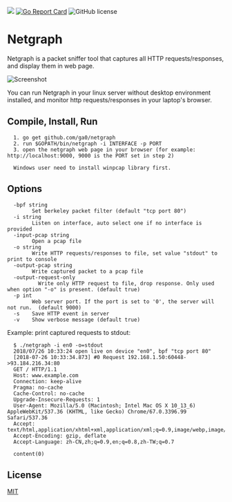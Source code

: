 ![](https://travis-ci.com/ga0/netgraph.svg?branch=master)
[![Go Report Card](https://goreportcard.com/badge/github.com/ga0/netgraph)](https://goreportcard.com/report/github.com/ga0/netgraph)
![GitHub license](https://img.shields.io/badge/license-MIT-blue.svg)

# Netgraph

Netgraph is a packet sniffer tool that captures all HTTP requests/responses, and display them in web page.


![Screenshot](https://raw.githubusercontent.com/ga0/netgraph/master/screenshot.png)

You can run Netgraph in your linux server without desktop environment installed, and monitor http requests/responses in your laptop's browser.

## Compile, Install, Run

      1. go get github.com/ga0/netgraph
      2. run $GOPATH/bin/netgraph -i INTERFACE -p PORT
      3. open the netgraph web page in your browser (for example: http://localhost:9000, 9000 is the PORT set in step 2)

      Windows user need to install winpcap library first.

## Options

      -bpf string
            Set berkeley packet filter (default "tcp port 80")
      -i string
            Listen on interface, auto select one if no interface is provided
      -input-pcap string
            Open a pcap file
      -o string
            Write HTTP requests/responses to file, set value "stdout" to print to console
      -output-pcap string
            Write captured packet to a pcap file
      -output-request-only
    	      Write only HTTP request to file, drop response. Only used when option "-o" is present. (default true)
      -p int
            Web server port. If the port is set to '0', the server will not run.  (default 9000)
      -s	Save HTTP event in server
      -v	Show verbose message (default true)


Example: print captured requests to stdout:

      $ ./netgraph -i en0 -o=stdout
      2018/07/26 10:33:24 open live on device "en0", bpf "tcp port 80"
      [2018-07-26 10:33:34.873] #0 Request 192.168.1.50:60448->93.184.216.34:80
      GET / HTTP/1.1
      Host: www.example.com
      Connection: keep-alive
      Pragma: no-cache
      Cache-Control: no-cache
      Upgrade-Insecure-Requests: 1
      User-Agent: Mozilla/5.0 (Macintosh; Intel Mac OS X 10_13_6) AppleWebKit/537.36 (KHTML, like Gecko) Chrome/67.0.3396.99 Safari/537.36
      Accept: text/html,application/xhtml+xml,application/xml;q=0.9,image/webp,image/apng,*/*;q=0.8
      Accept-Encoding: gzip, deflate
      Accept-Language: zh-CN,zh;q=0.9,en;q=0.8,zh-TW;q=0.7

      content(0)

## License

[MIT](https://opensource.org/licenses/MIT)


